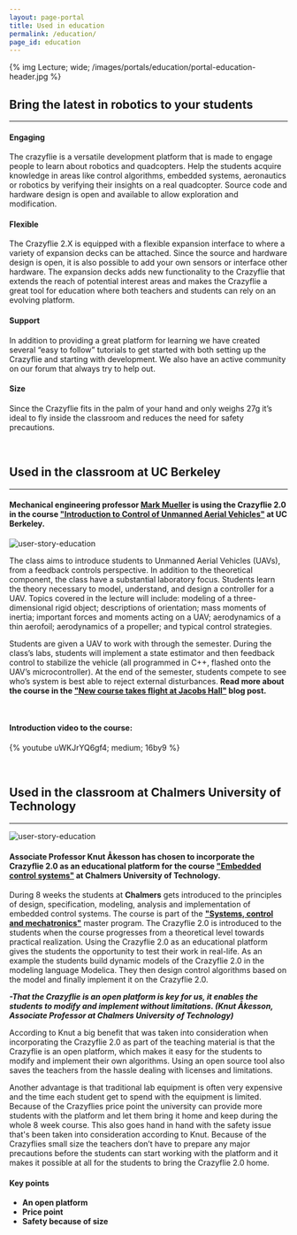 ```yaml
---
layout: page-portal
title: Used in education
permalink: /education/
page_id: education
---
```


{% img Lecture; wide; /images/portals/education/portal-education-header.jpg %}

## Bring the latest in robotics to your students
------

#### Engaging
The crazyflie is a versatile development platform that is made to engage people to learn about robotics and quadcopters.
Help the students acquire knowledge in areas like control algorithms, embedded systems, aeronautics or robotics by verifying their insights on a real quadcopter. Source code and hardware design is open and available to allow exploration and modification.

#### Flexible
The Crazyflie 2.X is equipped with a flexible expansion interface to where a variety of expansion decks can be attached. Since the source and hardware design is open, it is also possible to add your own sensors or interface other hardware. The expansion decks adds new functionality to the Crazyflie that extends the reach of potential interest areas and makes the Crazyflie a great tool for education where both teachers and students can rely on an evolving platform.

#### Support
In addition to providing a great platform for learning we have created several “easy to follow” tutorials to get started with both setting up the Crazyflie and starting with development. We also have an active community on our forum that always try to help out.

#### Size
Since the Crazyflie fits in the palm of your hand and only weighs 27g it’s ideal to fly inside the classroom and reduces the need for safety precautions.

<br>

## Used in the classroom at UC Berkeley
------

#### Mechanical engineering professor [Mark Mueller](http://muellerlab.berkeley.edu/) is using the Crazyflie 2.0 in the course ["Introduction to Control of Unmanned Aerial Vehicles"](http://muellerlab.berkeley.edu/teaching/) at UC Berkeley.

<img class="img-responsive, portal-img" src="/images/portals/education/berkeley.PNG" alt="user-story-education">

The class aims to introduce students to Unmanned Aerial Vehicles (UAVs), from a feedback  controls perspective. In addition to the theoretical component, the class have a substantial laboratory focus. Students learn the theory necessary to model, understand, and design a controller for a UAV. Topics covered in the lecture will include: modeling of a three-dimensional rigid object; descriptions of orientation; mass moments of inertia; important forces and moments acting on a UAV; aerodynamics of a thin aerofoil; aerodynamics of a propeller; and typical control strategies.

Students are given a UAV to work with through the semester. During the class’s labs, students will implement a state estimator and then feedback control to stabilize the vehicle (all programmed in C++, flashed onto the UAV’s microcontroller). At the end of the semester, students compete to see who’s system is best able to reject external disturbances.
__Read more about the course in the ["New course takes flight at Jacobs Hall"](https://medium.com/jacobs-institute-for-design-innovation/new-course-takes-flight-at-jacobs-hall-3fdc1e550964) blog post.__

<br>

#### Introduction video to the course:
{% youtube uWKJrYQ6gf4; medium; 16by9 %}

<br>

## Used in the classroom at Chalmers University of Technology
------
<img class="img-responsive img-float-right" src="/images/portals/education/user-story-education.jpg" alt="user-story-education">

#### Associate Professor Knut Åkesson has chosen to incorporate the Crazyflie 2.0 as an educational platform for the course ["Embedded control systems"](https://student.portal.chalmers.se/en/chalmersstudies/courseinformation/Pages/SearchCourse.aspx?course_id=21540&parsergrp=3) at Chalmers University of Technology.


During 8 weeks the students at **Chalmers** gets introduced to the principles of design, specification, modeling, analysis and implementation of embedded control systems. The course is part of the **["Systems, control and mechatronics"](https://student.portal.chalmers.se/en/chalmersstudies/courseinformation/Pages/SearchCourse.aspx?program_id=1353&parsergrp=5)** master program.
The Crazyflie 2.0 is introduced to the students when the course progresses from a theoretical level towards practical realization. Using the Crazyflie 2.0 as an educational platform gives the students the opportunity to test their work in real-life.
As an example the students build dynamic models of the Crazyflie 2.0 in the modeling language Modelica. They then design control algorithms based on the model and finally implement it on the Crazyflie 2.0.

***-That the Crazyflie is an open platform is key for us, it enables the students to modify and implement without limitations. (Knut Åkesson, Associate Professor at Chalmers University of Technology)***

According to Knut a big benefit that was taken into consideration when incorporating the Crazyflie 2.0 as part of the teaching material is that the Crazyflie is an open platform, which makes it easy for the students to modify and implement their own algorithms.
Using an open source tool also saves the teachers from the hassle dealing with licenses and limitations.

Another advantage is that traditional lab equipment is often very expensive and the time each student get to spend with the equipment is limited.
Because of the Crazyflies price point the university can provide more students with the platform and let them bring it home and keep during the whole 8 week course. This also goes hand in hand with the safety issue that's been taken into consideration according to Knut. Because of the Crazyflies small size the teachers don’t have to prepare any major precautions before the students can start working with the platform and it makes it possible at all for the students to bring the Crazyflie 2.0 home.

#### Key points
* **An open platform**
* **Price point**
* **Safety because of size**
